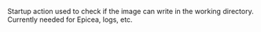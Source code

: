 Startup action used to check if the image can write in the working directory.
Currently needed for Epicea, logs, etc.